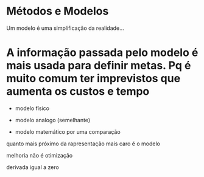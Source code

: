 
# Métodos e Modelos

Um modelo é uma simplificação da realidade...



A informação passada pelo modelo é mais usada para definir metas. Pq é muito comum ter imprevistos que aumenta os custos e tempo
=======================

- modelo físico

- modelo analogo (semelhante)

- modelo matemático por uma comparação

quanto mais próximo da rapresentação mais caro é o modelo

melhoria não é otimização

derivada igual a zero

